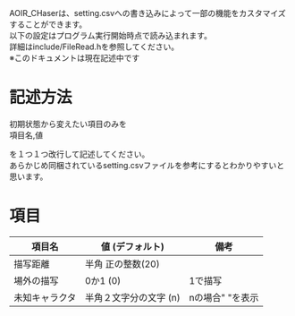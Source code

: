 AOIR_CHaserは、setting.csvへの書き込みによって一部の機能をカスタマイズすることができます。  
以下の設定はプログラム実行開始時点で読み込まれます。  
詳細はinclude/FileRead.hを参照してください。  
※このドキュメントは現在記述中です  
# 記述方法  
初期状態から変えたい項目のみを  
項目名,値

を１つ１つ改行して記述してください。  
あらかじめ同梱されているsetting.csvファイルを参考にするとわかりやすいと思います。  

# 項目  
| 項目名 | 値 (デフォルト) |  備考  |  
| ---| ----------| --- |
| 描写距離 | 半角 正の整数(20) | |  
| 場外の描写 | 0か1 (0) | 1で描写 |  
| 未知キャラクタ | 半角２文字分の文字 (n) | nの場合"  "を表示 |
